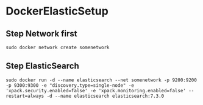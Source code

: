 # DockerElasticSetup

## Step Network first

```
sudo docker network create somenetwork
```

## Step ElasticSearch
```
sudo docker run -d --name elasticsearch --net somenetwork -p 9200:9200 -p 9300:9300 -e "discovery.type=single-node" -e 'xpack.security.enabled=false' -e 'xpack.monitoring.enabled=false' --restart=always -d --name elasticsearch elasticsearch:7.3.0
```
